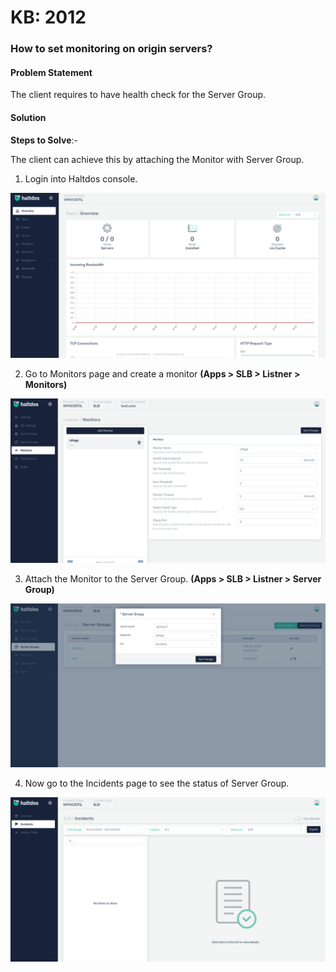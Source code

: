 # KB: 2012

### **How to set monitoring on origin servers?**

#### **Problem Statement**

The client requires to have health check for the Server Group.

#### **Solution**

**Steps to Solve**:-

The client can achieve this by attaching the Monitor with Server Group.

1. Login into Haltdos console.

![](/img/adc/v7/kb/overview_kb_2012_1.png)

2. Go to Monitors page and create a monitor **(Apps > SLB > Listner > Monitors)**

![](/img/adc/v7/kb/monitor_kb_2012_2.png)

3. Attach the Monitor to the Server Group. **(Apps > SLB > Listner > Server Group)**

![](/img/adc/v7/kb/server_kb_2012_3.png)

4. Now go to the Incidents page to see the status of Server Group.

![](/img/adc/v7/kb/incident_kb_2012_4.png)

